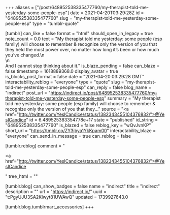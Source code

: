+++
aliases = ["/post/648952538335477760/my-therapist-told-me-yesterday-some-people-esp"]
date = 2021-04-20T03:29:28Z
id = "648952538335477760"
slug = "my-therapist-told-me-yesterday-some-people-esp"
type = "tumblr-quote"

[tumblr]
can_like = false
format = "html"
should_open_in_legacy = true
note_count = 0.0
text = "My therapist told me yesterday: some people (esp family) will choose to remember &amp; recognize only the version of you that they held the most power over, no matter how long it’s been or how much you’ve changed.\n<br/>\n<br/>And I cannot stop thinking about it."
is_blaze_pending = false
can_blaze = false
timestamp = 1618889368.0
display_avatar = true
is_blocks_post_format = false
date = "2021-04-20 03:29:28 GMT"
interactability_reblog = "everyone"
type = "quote"
slug = "my-therapist-told-me-yesterday-some-people-esp"
can_reply = false
blog_name = "indirect"
post_url = "https://indirect.io/post/648952538335477760/my-therapist-told-me-yesterday-some-people-esp"
summary = "My therapist told me yesterday: some people (esp family) will choose to remember & recognize only the version of you that they..."
source = "<a href=\"http://twitter.com/YesICandice/status/1382343455104376832\">@YesICandice</a>"
id = 6.489525383354778e+17
state = "published"
id_string = "648952538335477760"
is_blazed = false
reblog_key = "wQvJvnKP"
short_url = "https://tmblr.co/ZY3jbya1YkKpam00"
interactability_blaze = "everyone"
can_send_in_message = true
can_reblog = false

[tumblr.reblog]
comment = "<p><a href=\"http://twitter.com/YesICandice/status/1382343455104376832\">@YesICandice</a></p>"
tree_html = ""

[tumblr.blog]
can_show_badges = false
name = "indirect"
title = "indirect"
description = ""
url = "https://indirect.io/"
uuid = "t:PgyUJU3SA2Klwyt81UWAwQ"
updated = 1739927643.0

[tumblr.blog.tumblrmart_accessories]
+++
